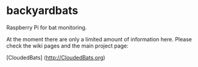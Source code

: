 # backyardbats
Raspberry Pi for bat monitoring.

At the moment there are only a limited amount of information here. Please check the wiki pages and the main project page:

[CloudedBats] (http://CloudedBats.org) 
